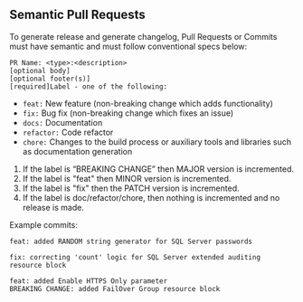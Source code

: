 ## Semantic Pull Requests

To generate release and generate changelog, Pull Requests or Commits must have semantic and must follow conventional specs below:
```
PR Name: <type>:<description>
[optional body]
[optional footer(s)]
[required]Label - one of the following:
```
- `feat:` New feature (non-breaking change which adds functionality)
- `fix:` Bug fix (non-breaking change which fixes an issue)
- `docs:` Documentation
- `refactor:`  Code refactor
- `chore:` Changes to the build process or auxiliary tools and libraries such as documentation generation

1. If the label is “BREAKING CHANGE” then MAJOR version is incremented.
2. If the label is "feat" then MINOR version is incremented.
3. If the label is "fix" then the PATCH version is incremented.
4. If the label is doc/refactor/chore, then nothing is incremented and no release is made.

Example commits:
```
feat: added RANDOM string generator for SQL Server passwords
```
```
fix: correcting 'count' logic for SQL Server extended auditing resource block
```
```
feat: added Enable HTTPS Only parameter
BREAKING CHANGE: added FailOver Group resource block
```